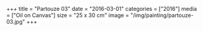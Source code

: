 +++
title = "Partouze 03"
date = "2016-03-01"
categories = ["2016"]
media = ["Oil on Canvas"]
size = "25 x 30 cm"
image = "/img/painting/partouze-03.jpg"
+++
